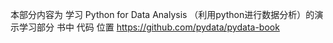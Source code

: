本部分内容为 学习 Python for Data Analysis （利用python进行数据分析）的演示学习部分
书中 代码 位置
https://github.com/pydata/pydata-book
